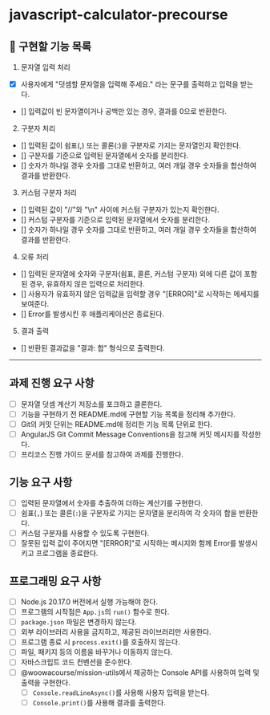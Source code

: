 # javascript-calculator-precourse


## 🔎 구현할 기능 목록
1. 문자열 입력 처리
- [x] 사용자에게 "덧셈할 문자열을 입력해 주세요." 라는 문구를 출력하고 입력을 받는다.
- [] 입력값이 빈 문자열이거나 공백만 있는 경우, 결과를 0으로 반환한다.

2. 구분자 처리
- [] 입력된 값이 쉼표(,) 또는 콜론(:)을 구분자로 가지는 문자열인지 확인한다. 
- [] 구분자를 기준으로 입력된 문자열에서 숫자를 분리한다.
- [] 숫자가 하나일 경우 숫자를 그대로 반환하고, 여러 개일 경우 숫자들을 합산하여 결과를 반환한다.

3. 커스텀 구분자 처리
- [] 입력된 값이 "//"와 "\n" 사이에 커스텀 구분자가 있는지 확인한다.
- [] 커스텀 구분자를 기준으로 입력된 문자열에서 숫자를 분리한다.
- [] 숫자가 하나일 경우 숫자를 그대로 반환하고, 여러 개일 경우 숫자들을 합산하여 결과를 반환한다.

4. 오류 처리
- [] 입력된 문자열에 숫자와 구분자(쉼표, 콜론, 커스텀 구분자) 외에 다른 값이 포함된 경우, 유효하지 않은 입력으로 처리한다.
- [] 사용자가 유효하지 않은 입력값을 입력할 경우 "[ERROR]"로 시작하는 메세지를 보여준다.
- [] Error를 발생시킨 후 애플리케이션은 종료된다.

5. 결과 출력
- [] 반환된 결과값을 "결과: 합" 형식으로 출력한다. 


--------------
## 과제 진행 요구 사항
- [ ] 문자열 덧셈 계산기 저장소를 포크하고 클론한다.
- [ ] 기능을 구현하기 전 README.md에 구현할 기능 목록을 정리해 추가한다.
- [ ] Git의 커밋 단위는 README.md에 정리한 기능 목록 단위로 한다.
- [ ] AngularJS Git Commit Message Conventions을 참고해 커밋 메시지를 작성한다.
- [ ] 프리코스 진행 가이드 문서를 참고하여 과제를 진행한다.

## 기능 요구 사항
- [ ] 입력된 문자열에서 숫자를 추출하여 더하는 계산기를 구현한다.
- [ ] 쉼표(`,`) 또는 콜론(`:`)을 구분자로 가지는 문자열을 분리하여 각 숫자의 합을 반환한다.
- [ ] 커스텀 구분자를 사용할 수 있도록 구현한다.
- [ ] 잘못된 입력 값이 주어지면 "[ERROR]"로 시작하는 메시지와 함께 Error를 발생시키고 프로그램을 종료한다.

## 프로그래밍 요구 사항
- [ ] Node.js 20.17.0 버전에서 실행 가능해야 한다.
- [ ] 프로그램의 시작점은 `App.js`의 `run()` 함수로 한다.
- [ ] `package.json` 파일은 변경하지 않는다.
- [ ] 외부 라이브러리 사용을 금지하고, 제공된 라이브러리만 사용한다.
- [ ] 프로그램 종료 시 `process.exit()`를 호출하지 않는다.
- [ ] 파일, 패키지 등의 이름을 바꾸거나 이동하지 않는다.
- [ ] 자바스크립트 코드 컨벤션을 준수한다.
- [ ] @woowacourse/mission-utils에서 제공하는 Console API를 사용하여 입력 및 출력을 구현한다.
  - [ ] `Console.readLineAsync()`를 사용해 사용자 입력을 받는다.
  - [ ] `Console.print()`를 사용해 결과를 출력한다.

